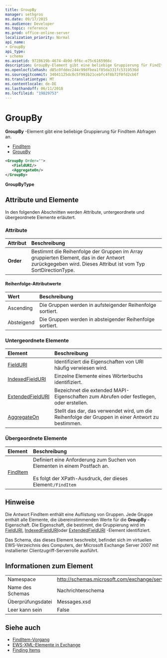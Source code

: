 ```yaml
---
title: GroupBy
manager: sethgros
ms.date: 09/17/2015
ms.audience: Developer
ms.topic: reference
ms.prod: office-online-server
localization_priority: Normal
api_name:
- GroupBy
api_type:
- schema
ms.assetid: 9728619b-4674-4b9d-9f6c-e75c6165966c
description: GroupBy-Element gibt eine beliebige Gruppierung für FindItem Abfragen an.
ms.openlocfilehash: d85c0fddec244c99dfbea1f85da331fc5319536d
ms.sourcegitcommit: 34041125dc8c5f993b21cebfc4f8b72f0fd2cb6f
ms.translationtype: MT
ms.contentlocale: de-DE
ms.lasthandoff: 06/11/2018
ms.locfileid: "19829753"
---
```

# <a name="groupby"></a>GroupBy

**GroupBy** -Element gibt eine beliebige Gruppierung für FindItem Abfragen an. 
  
- [FindItem](finditem.md)
- [GroupBy](groupby.md)
  
```xml
<GroupBy Order="">
   <FieldURI/>
   <AggregateOn/>
</GroupBy>
```

 **GroupByType**
## <a name="attributes-and-elements"></a>Attribute und Elemente

In den folgenden Abschnitten werden Attribute, untergeordnete und übergeordnete Elemente erläutert.
  
### <a name="attributes"></a>Attribute

|**Attribut**|**Beschreibung**|
|:-----|:-----|
|**Order** <br/> | Bestimmt die Reihenfolge der Gruppen im Array gruppierten Element, das in der Antwort zurückgegeben wird. Dieses Attribut ist vom Typ SortDirectionType.  <br/> |
   
#### <a name="order-attribute-values"></a>Reihenfolge-Attributwerte

|**Wert**|**Beschreibung**|
|:-----|:-----|
|Ascending  <br/> |Die Gruppen werden in aufsteigender Reihenfolge sortiert.  <br/> |
|Absteigend  <br/> |Die Gruppen werden in absteigender Reihenfolge sortiert.  <br/> |
   
### <a name="child-elements"></a>Untergeordnete Elemente

|**Element**|**Beschreibung**|
|:-----|:-----|
|[FieldURI](fielduri.md) <br/> |Identifiziert die Eigenschaften von URI häufig verwiesen wird.  <br/> |
|[IndexedFieldURI](indexedfielduri.md) <br/> |Einzelne Elemente eines Wörterbuchs identifiziert.  <br/> |
|[ExtendedFieldURI](extendedfielduri.md) <br/> |Bezeichnet die extended MAPI-Eigenschaften zum Abrufen oder festlegen, oder erstellen.  <br/> |
|[AggregateOn](aggregateon.md) <br/> |Stellt das dar, das verwendet wird, um die Reihenfolge der Gruppen in einer Antwort zu bestimmen.  <br/> |
   
### <a name="parent-elements"></a>Übergeordnete Elemente

|**Element**|**Beschreibung**|
|:-----|:-----|
|[FindItem](finditem.md) <br/> |Definiert eine Anforderung zum Suchen von Elementen in einem Postfach an.  <br/><br/> Es folgt der XPath-Ausdruck, der dieses Element:`/FindItem` <br/> |
   
## <a name="remarks"></a>Hinweise

Die Antwort FindItem enthält eine Auflistung von Gruppen. Jede Gruppe enthält alle Elemente, die übereinstimmenden Werte für die **GroupBy** -Eigenschaft. Die Eigenschaft, die bestimmt, die Gruppierung wird im [FieldURI](fielduri.md), [IndexedFieldURI](indexedfielduri.md)oder [ExtendedFieldURI](extendedfielduri.md) -Element identifiziert. 
  
Das Schema, das dieses Element beschreibt, befindet sich im virtuellen EWS-Verzeichnis des Computers, der Microsoft Exchange Server 2007 mit installierter Clientzugriff-Serverrolle ausführt.
  
## <a name="element-information"></a>Informationen zum Element

|||
|:-----|:-----|
|Namespace  <br/> |http://schemas.microsoft.com/exchange/services/2006/messages  <br/> |
|Name des Schemas  <br/> |Nachrichtenschema  <br/> |
|Überprüfungsdatei  <br/> |Messages.xsd  <br/> |
|Leer kann sein  <br/> |False  <br/> |
   
## <a name="see-also"></a>Siehe auch

- [FindItem-Vorgang](finditem-operation.md)
- [EWS-XML-Elemente in Exchange](ews-xml-elements-in-exchange.md)
- [Finding Items](http://msdn.microsoft.com/library/63af1f9c-464b-4fca-9ae3-3d60f24ca93c%28Office.15%29.aspx)

